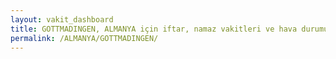```yaml
---
layout: vakit_dashboard
title: GOTTMADINGEN, ALMANYA için iftar, namaz vakitleri ve hava durumu - ilçe/eyalet seç
permalink: /ALMANYA/GOTTMADINGEN/
---
```


<script type="text/javascript">
  var GLOBAL_COUNTRY = 'ALMANYA';
  var GLOBAL_CITY = 'GOTTMADINGEN';
  var GLOBAL_STATE = '';
  var lat = 72;
  var lon = 21;
</script>
